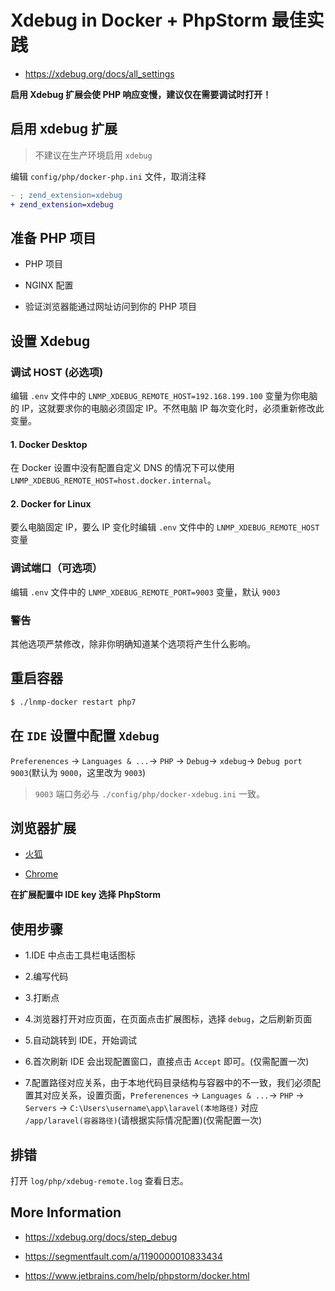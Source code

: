 # Xdebug in Docker + PhpStorm 最佳实践

* https://xdebug.org/docs/all_settings

**启用 Xdebug 扩展会使 PHP 响应变慢，建议仅在需要调试时打开！**

## 启用 xdebug 扩展

> 不建议在生产环境启用 `xdebug`

编辑 `config/php/docker-php.ini` 文件，取消注释

```diff
- ; zend_extension=xdebug
+ zend_extension=xdebug
```

## 准备 PHP 项目

* PHP 项目

* NGINX 配置

* 验证浏览器能通过网址访问到你的 PHP 项目

## 设置 Xdebug

### 调试 HOST (必选项)

编辑 `.env` 文件中的 `LNMP_XDEBUG_REMOTE_HOST=192.168.199.100` 变量为你电脑的 IP，这就要求你的电脑必须固定 IP。不然电脑 IP 每次变化时，必须重新修改此变量。

#### 1. Docker Desktop

在 Docker 设置中没有配置自定义 DNS 的情况下可以使用 `LNMP_XDEBUG_REMOTE_HOST=host.docker.internal`。

#### 2. Docker for Linux

要么电脑固定 IP，要么 IP 变化时编辑 `.env` 文件中的 `LNMP_XDEBUG_REMOTE_HOST` 变量

### 调试端口（可选项）

编辑 `.env` 文件中的 `LNMP_XDEBUG_REMOTE_PORT=9003` 变量，默认 `9003`

### 警告

其他选项严禁修改，除非你明确知道某个选项将产生什么影响。

## 重启容器

```bash
$ ./lnmp-docker restart php7
```

## 在 `IDE` 设置中配置 `Xdebug`

`Preferenences` -> `Languages & ...`-> `PHP` -> `Debug`-> `xdebug`-> `Debug port 9003`(默认为 `9000`，这里改为 `9003`)

> `9003` 端口务必与 `./config/php/docker-xdebug.ini` 一致。

## 浏览器扩展

* [火狐](https://github.com/BrianGilbert/xdebug-helper-for-firefox)

* [Chrome](https://github.com/mac-cain13/xdebug-helper-for-chrome)

**在扩展配置中 IDE key 选择 PhpStorm**

## 使用步骤

* 1.IDE 中点击工具栏电话图标

* 2.编写代码

* 3.打断点

* 4.浏览器打开对应页面，在页面点击扩展图标，选择 `debug`，之后刷新页面

* 5.自动跳转到 IDE，开始调试

* 6.首次刷新 IDE 会出现配置窗口，直接点击 `Accept` 即可。(仅需配置一次)

* 7.配置路径对应关系，由于本地代码目录结构与容器中的不一致，我们必须配置其对应关系，设置页面，`Preferenences` -> `Languages & ...`-> `PHP` -> `Servers` -> `C:\Users\username\app\laravel(本地路径)` 对应 `/app/laravel(容器路径)`(请根据实际情况配置)(仅需配置一次)

## 排错

打开 `log/php/xdebug-remote.log` 查看日志。

## More Information

* https://xdebug.org/docs/step_debug

* https://segmentfault.com/a/1190000010833434

* https://www.jetbrains.com/help/phpstorm/docker.html
